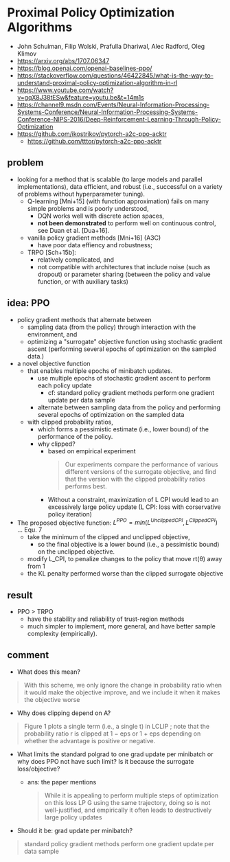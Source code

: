 # Proximal Policy Optimization Algorithms
* John Schulman, Filip Wolski, Prafulla Dhariwal, Alec Radford, Oleg Klimov
* https://arxiv.org/abs/1707.06347
* https://blog.openai.com/openai-baselines-ppo/
* https://stackoverflow.com/questions/46422845/what-is-the-way-to-understand-proximal-policy-optimization-algorithm-in-rl
* https://www.youtube.com/watch?v=gqX8J38tESw&feature=youtu.be&t=14m1s
* https://channel9.msdn.com/Events/Neural-Information-Processing-Systems-Conference/Neural-Information-Processing-Systems-Conference-NIPS-2016/Deep-Reinforcement-Learning-Through-Policy-Optimization
* https://github.com/ikostrikov/pytorch-a2c-ppo-acktr
  * https://github.com/tttor/pytorch-a2c-ppo-acktr

## problem
* looking for a method that is 
  scalable (to large models and parallel implementations), 
  data efficient, and 
  robust (i.e., successful on a variety of problems without hyperparameter tuning). 
  * Q-learning [Mni+15] (with function approximation) fails on many simple problems and is poorly understood, 
    * DQN works well with discrete action spaces, 
    * **not been demonstrated** to perform well on continuous control, see Duan et al. [Dua+16].
  * vanilla policy gradient methods [Mni+16] (A3C) 
    * have poor data effiency and robustness; 
  * TRPO [Sch+15b]: 
    * relatively complicated, and 
    * not compatible with architectures that include noise (such as dropout) or 
      parameter sharing (between the policy and value function, or with auxiliary tasks)
  
## idea: PPO
* policy gradient methods that alternate between
  * sampling data (from the policy) through interaction with the environment, and
  * optimizing a "surrogate" objective function using stochastic gradient ascent
    (performing several epochs of optimization on the sampled data.)
* a novel objective function 
  * that enables multiple epochs of minibatch updates.
    * use multiple epochs of stochastic gradient ascent to perform each policy update
      * cf: standard policy gradient methods perform one gradient update per data sample
    *  alternate between sampling data from the policy and performing several epochs of optimization on the sampled data
  * with clipped probability ratios, 
    * which forms a pessimistic estimate (i.e., lower bound) of the performance of the policy. 
    * why clipped? 
      * based on empirical experiment
        > Our experiments compare the performance of various different versions of the surrogate objective, and 
          find that the version with the clipped probability ratios performs best.
      * Without a constraint, maximization of L CPI would lead to an excessively large policy update
        (L CPI: loss with corservative policy iteration)
* The proposed objective function: $L^{PPO} = min(L^{UnclippedCPI}, L^{ClippedCPI})$ ... Equ. 7
  * take the minimum of the clipped and unclipped objective, 
    * so the final objective is a lower bound (i.e., a pessimistic bound) on the unclipped objective.
  * modify L_CPI, to penalize changes to the policy that move rt(θ) away from 1
  * the KL penalty performed worse than the clipped surrogate objective
  
## result
* PPO > TRPO
  * have the stability and reliability of trust-region methods
  * much simpler to implement, more general, and have better sample complexity (empirically).

## comment
* What does this mean?
> With this scheme, we only ignore the change in probability ratio when it would make the objective improve,
and we include it when it makes the objective worse

* Why does clipping depend on A?
>  Figure 1 plots a single term (i.e., a single t) in LCLIP ; note that the probability ratio r is clipped at 1 − eps
or 1 + eps depending on whether the advantage is positive or negative.


* What limits the standard polgrad to one grad update per minibatch or why does PPO not have such limit?
  Is it because the surrogate loss/objective?
  * ans: the paper mentions
    > While it is appealing to perform multiple steps of optimization on this loss LP G using the same
      trajectory, doing so is not well-justified, and empirically it often leads to destructively large policy updates
      
* Should it be: grad update per minibatch?
> standard policy gradient methods perform one gradient update per data sample
